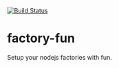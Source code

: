 [![Build Status](https://travis-ci.org/fr33z3/factory-fun.svg?branch=master)](https://travis-ci.org/fr33z3/factory-fun)

# factory-fun
Setup  your nodejs factories with fun.
